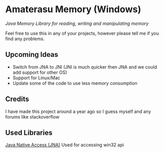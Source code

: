 # Amaterasu Memory (Windows)
_Java Memory Library for reading, writing and manipulating memory_

Feel free to use this in any of your projects, however please tell me if you find any problems.

## Upcoming Ideas
- Switch from JNA to JNI (JNI is much quicker then JNA and we could add support for other OS)
- Support for Linux/Mac
- Update some of the code to use less memory consumption

## Credits
I have made this project around a year ago so I guess myself and any forums like stackoverflow

## Used Libraries
[Java Native Access (JNA)](https://github.com/java-native-access/jna) Used for accessing win32 api

